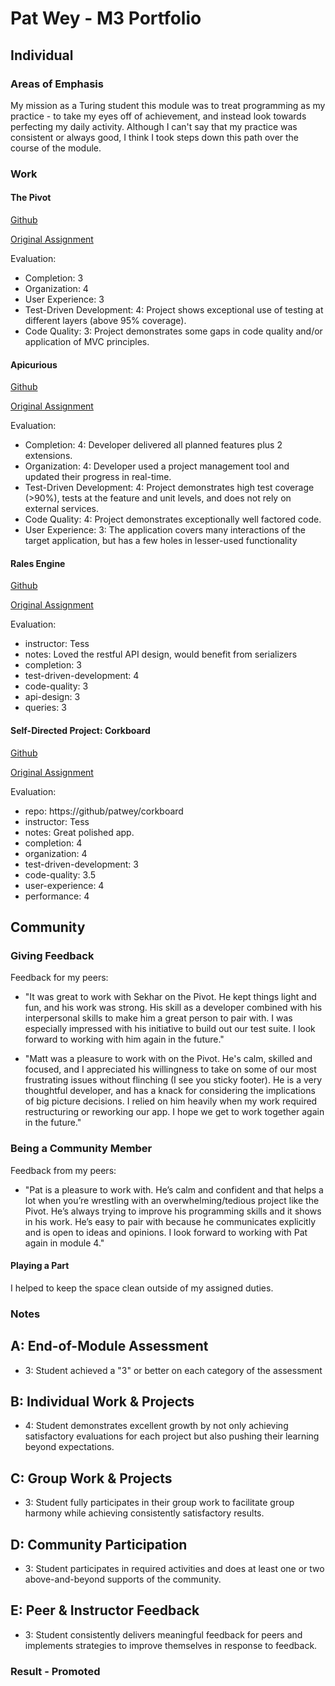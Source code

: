 # Pat Wey - M3 Portfolio

## Individual

### Areas of Emphasis

My mission as a Turing student this module was to treat programming as my practice - to take my eyes off of achievement, and instead look towards perfecting my daily activity. Although I can't say that my practice was consistent or always good, I think I took steps down this path over the course of the module.

### Work

#### The Pivot

[Github](https://github.com/sekharp/the_pivot)

[Original Assignment](https://github.com/turingschool/lesson_plans/blob/master/ruby_03-professional_rails_applications/the_pivot.md)

Evaluation:

* Completion: 3
* Organization: 4
* User Experience: 3
* Test-Driven Development: 4: Project shows exceptional use of testing at different layers (above 95% coverage).
* Code Quality: 3: Project demonstrates some gaps in code quality and/or application of MVC principles.

#### Apicurious

[Github](https://github.com/patwey/apicurious)

[Original Assignment](https://github.com/turingschool/lesson_plans/blob/master/ruby_03-professional_rails_applications/apicurious.md)

Evaluation:

* Completion: 4: Developer delivered all planned features plus 2 extensions.
* Organization: 4: Developer used a project management tool and updated their progress in real-time.
* Test-Driven Development: 4: Project demonstrates high test coverage (>90%), tests at the feature and unit levels, and does not rely on external services.
* Code Quality: 4: Project demonstrates exceptionally well factored code.
* User Experience: 3: The application covers many interactions of the target application, but has a few holes in lesser-used functionality

#### Rales Engine

[Github](https://github.com/patwey/rails_engine)

[Original Assignment](https://github.com/turingschool/lesson_plans/blob/master/ruby_03-professional_rails_applications/rails_engine.md)

Evaluation:

* instructor: Tess
* notes: Loved the restful API design, would benefit from serializers
* completion: 3
* test-driven-development: 4
* code-quality: 3
* api-design: 3
* queries: 3

#### Self-Directed Project: Corkboard

[Github](https://github.com/patwey/corkboard)

[Original Assignment](https://github.com/turingschool/lesson_plans/blob/master/ruby_03-professional_rails_applications/self_directed_project.md)

Evaluation:

* repo: https://github/patwey/corkboard
* instructor: Tess
* notes: Great polished app.
* completion: 4
* organization: 4
* test-driven-development: 3
* code-quality: 3.5
* user-experience: 4
* performance: 4

## Community

### Giving Feedback

Feedback for my peers:

* "It was great to work with Sekhar on the Pivot. He kept things light and fun, and his work was strong. His skill as a developer combined with his interpersonal skills to make him a great person to pair with. I was especially impressed with his initiative to build out our test suite.  I look forward to working with him again in the future."

* "Matt was a pleasure to work with on the Pivot.  He's calm, skilled and focused, and I appreciated his willingness to take on some of our most frustrating issues without flinching (I see you sticky footer). He is a very thoughtful developer, and has a knack for considering the implications of big picture decisions. I relied on him heavily when my work required restructuring or reworking our app. I hope we get to work together again in the future."

### Being a Community Member

Feedback from my peers:

* "Pat is a pleasure to work with. He’s calm and confident and that helps a lot when you’re wrestling with an overwhelming/tedious project like the Pivot. He’s always trying to improve his programming skills and it shows in his work. He’s easy to pair with because he communicates explicitly and is open to ideas and opinions. I look forward to working with Pat again in module 4."

#### Playing a Part

I helped to keep the space clean outside of my assigned duties.

### Notes

## A: End-of-Module Assessment

* 3: Student achieved a "3" or better on each category of the assessment

## B: Individual Work & Projects

* 4: Student demonstrates excellent growth by not only achieving satisfactory
evaluations for each project but also pushing their learning beyond expectations.

## C: Group Work & Projects

* 3: Student fully participates in their group work to facilitate group harmony
while achieving consistently satisfactory results.

## D: Community Participation

* 3: Student participates in required activities and does at least one or two
above-and-beyond supports of the community.

## E: Peer & Instructor Feedback

* 3: Student consistently delivers meaningful feedback for peers and implements
strategies to improve themselves in response to feedback.

### Result - Promoted
